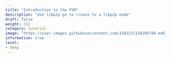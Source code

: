 ```yaml
---
title: "Introduction to the FVM"
description: "Use libp2p-go to create to a libp2p node"
draft: false
weight: 312
category: tutorial
image: "https://user-images.githubusercontent.com/310223/150189748-ed673f1a-6a5f-4746-a1b3-0d8b1a3f5fd2.png"
informative: true
level:
- deep
---
```


